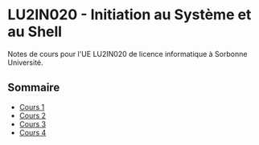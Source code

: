 # LU2IN020 - Initiation au Système et au Shell

Notes de cours pour l'UE LU2IN020 de licence informatique à Sorbonne Université.

## Sommaire

- [Cours 1](cours1.md)
- [Cours 2](cours2.md)
- [Cours 3](cours3.md)
- [Cours 4](cours4.md)
